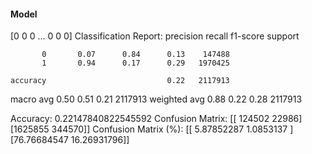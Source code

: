#### Model
[0 0 0 ... 0 0 0]
Classification Report:
              precision    recall  f1-score   support

           0       0.07      0.84      0.13    147488
           1       0.94      0.17      0.29   1970425

    accuracy                           0.22   2117913
   macro avg       0.50      0.51      0.21   2117913
weighted avg       0.88      0.22      0.28   2117913

Accuracy: 0.22147840822545592
Confusion Matrix:
[[ 124502   22986]
 [1625855  344570]]
Confusion Matrix (%):
[[ 5.87852287  1.0853137 ]
 [76.76684547 16.26931796]]

